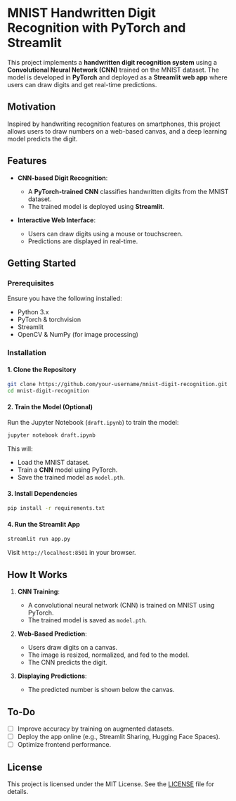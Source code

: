 # MNIST Handwritten Digit Recognition with PyTorch and Streamlit

This project implements a **handwritten digit recognition system** using a **Convolutional Neural Network (CNN)** trained on the MNIST dataset. The model is developed in **PyTorch** and deployed as a **Streamlit web app** where users can draw digits and get real-time predictions.

## Motivation
Inspired by handwriting recognition features on smartphones, this project allows users to draw numbers on a web-based canvas, and a deep learning model predicts the digit.

## Features

- **CNN-based Digit Recognition**:
  - A **PyTorch-trained CNN** classifies handwritten digits from the MNIST dataset.
  - The trained model is deployed using **Streamlit**.

- **Interactive Web Interface**:
  - Users can draw digits using a mouse or touchscreen.
  - Predictions are displayed in real-time.

## Getting Started

### Prerequisites

Ensure you have the following installed:

- Python 3.x
- PyTorch & torchvision
- Streamlit
- OpenCV & NumPy (for image processing)

### Installation

#### 1. Clone the Repository
```bash
git clone https://github.com/your-username/mnist-digit-recognition.git
cd mnist-digit-recognition
```

#### 2. Train the Model (Optional)
Run the Jupyter Notebook (`draft.ipynb`) to train the model:
```bash
jupyter notebook draft.ipynb
```
This will:
- Load the MNIST dataset.
- Train a **CNN** model using PyTorch.
- Save the trained model as `model.pth`.

#### 3. Install Dependencies
```bash
pip install -r requirements.txt
```

#### 4. Run the Streamlit App
```bash
streamlit run app.py
```
Visit `http://localhost:8501` in your browser.

## How It Works

1. **CNN Training**:
   - A convolutional neural network (CNN) is trained on MNIST using PyTorch.
   - The trained model is saved as `model.pth`.

2. **Web-Based Prediction**:
   - Users draw digits on a canvas.
   - The image is resized, normalized, and fed to the model.
   - The CNN predicts the digit.

3. **Displaying Predictions**:
   - The predicted number is shown below the canvas.

## To-Do

- [ ] Improve accuracy by training on augmented datasets.
- [ ] Deploy the app online (e.g., Streamlit Sharing, Hugging Face Spaces).
- [ ] Optimize frontend performance.

## License

This project is licensed under the MIT License. See the [LICENSE](LICENSE) file for details.
